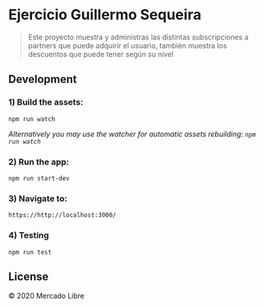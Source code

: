 # Ejercicio Guillermo Sequeira

> Este proyecto muestra y administras las distintas subscripciones a partners que puede adquirir el usuario, también muestra los descuentos que puede tener según su nivel
## Development

### 1) Build the assets:

```
npm run watch
```

*Alternatively you may use the watcher for automatic assets rebuilding: `npm run watch`*

### 2) Run the app:

```
npm run start-dev
```

### 3) Navigate to:
```
https://http://localhost:3000/
```
### 4) Testing
```
npm run test
```
## License

© 2020 Mercado Libre
